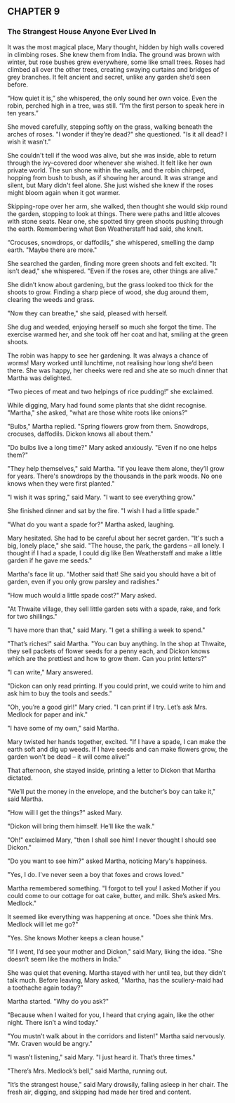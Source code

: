 ## CHAPTER 9
### The Strangest House Anyone Ever Lived In
It was the most magical place, Mary thought, hidden by high walls covered in climbing roses. She knew them from India. The ground was brown with winter, but rose bushes grew everywhere, some like small trees. Roses had climbed all over the other trees, creating swaying curtains and bridges of grey branches. It felt ancient and secret, unlike any garden she’d seen before.

“How quiet it is,” she whispered, the only sound her own voice. Even the robin, perched high in a tree, was still. “I’m the first person to speak here in ten years.”

She moved carefully, stepping softly on the grass, walking beneath the arches of roses. "I wonder if they’re dead?" she questioned. "Is it all dead? I wish it wasn’t."

She couldn't tell if the wood was alive, but she was inside, able to return through the ivy-covered door whenever she wished. It felt like her own private world. The sun shone within the walls, and the robin chirped, hopping from bush to bush, as if showing her around. It was strange and silent, but Mary didn't feel alone. She just wished she knew if the roses might bloom again when it got warmer.

Skipping-rope over her arm, she walked, then thought she would skip round the garden, stopping to look at things. There were paths and little alcoves with stone seats. Near one, she spotted tiny green shoots pushing through the earth. Remembering what Ben Weatherstaff had said, she knelt.

“Crocuses, snowdrops, or daffodils,” she whispered, smelling the damp earth. "Maybe there are more."

She searched the garden, finding more green shoots and felt excited. "It isn’t dead," she whispered. "Even if the roses are, other things are alive."

She didn’t know about gardening, but the grass looked too thick for the shoots to grow. Finding a sharp piece of wood, she dug around them, clearing the weeds and grass.

"Now they can breathe," she said, pleased with herself.

She dug and weeded, enjoying herself so much she forgot the time. The exercise warmed her, and she took off her coat and hat, smiling at the green shoots.

The robin was happy to see her gardening. It was always a chance of worms! Mary worked until lunchtime, not realising how long she’d been there. She was happy, her cheeks were red and she ate so much dinner that Martha was delighted.

“Two pieces of meat and two helpings of rice pudding!” she exclaimed.

While digging, Mary had found some plants that she didnt recognise. "Martha," she asked, "what are those white roots like onions?"

"Bulbs," Martha replied. "Spring flowers grow from them. Snowdrops, crocuses, daffodils. Dickon knows all about them."

"Do bulbs live a long time?" Mary asked anxiously. "Even if no one helps them?"

"They help themselves," said Martha. "If you leave them alone, they’ll grow for years. There's snowdrops by the thousands in the park woods. No one knows when they were first planted."

"I wish it was spring," said Mary. "I want to see everything grow."

She finished dinner and sat by the fire. "I wish I had a little spade."

"What do you want a spade for?" Martha asked, laughing.

Mary hesitated. She had to be careful about her secret garden. "It's such a big, lonely place," she said. "The house, the park, the gardens – all lonely. I thought if I had a spade, I could dig like Ben Weatherstaff and make a little garden if he gave me seeds."

Martha's face lit up. "Mother said that! She said you should have a bit of garden, even if you only grow parsley and radishes."

"How much would a little spade cost?" Mary asked.

"At Thwaite village, they sell little garden sets with a spade, rake, and fork for two shillings."

"I have more than that," said Mary. "I get a shilling a week to spend."

"That’s riches!" said Martha. "You can buy anything. In the shop at Thwaite, they sell packets of flower seeds for a penny each, and Dickon knows which are the prettiest and how to grow them. Can you print letters?"

"I can write," Mary answered.

"Dickon can only read printing. If you could print, we could write to him and ask him to buy the tools and seeds."

"Oh, you’re a good girl!" Mary cried. "I can print if I try. Let’s ask Mrs. Medlock for paper and ink."

"I have some of my own," said Martha.

Mary twisted her hands together, excited. "If I have a spade, I can make the earth soft and dig up weeds. If I have seeds and can make flowers grow, the garden won't be dead – it will come alive!"

That afternoon, she stayed inside, printing a letter to Dickon that Martha dictated.

"We’ll put the money in the envelope, and the butcher’s boy can take it," said Martha.

"How will I get the things?" asked Mary.

"Dickon will bring them himself. He’ll like the walk."

"Oh!" exclaimed Mary, "then I shall see him! I never thought I should see Dickon."

"Do you want to see him?" asked Martha, noticing Mary's happiness.

"Yes, I do. I've never seen a boy that foxes and crows loved."

Martha remembered something. "I forgot to tell you! I asked Mother if you could come to our cottage for oat cake, butter, and milk. She’s asked Mrs. Medlock."

It seemed like everything was happening at once. "Does she think Mrs. Medlock will let me go?"

"Yes. She knows Mother keeps a clean house."

"If I went, I’d see your mother and Dickon," said Mary, liking the idea. "She doesn’t seem like the mothers in India."

She was quiet that evening. Martha stayed with her until tea, but they didn't talk much. Before leaving, Mary asked, "Martha, has the scullery-maid had a toothache again today?"

Martha started. "Why do you ask?"

"Because when I waited for you, I heard that crying again, like the other night. There isn’t a wind today."

"You mustn’t walk about in the corridors and listen!" Martha said nervously. "Mr. Craven would be angry."

"I wasn’t listening," said Mary. "I just heard it. That’s three times."

"There’s Mrs. Medlock’s bell," said Martha, running out.

"It’s the strangest house," said Mary drowsily, falling asleep in her chair. The fresh air, digging, and skipping had made her tired and content.